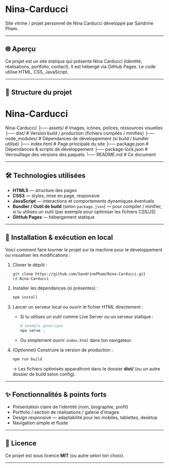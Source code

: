 # Nina-Carducci

Site vitrine / projet personnel de Nina Carducci développé par Sandrine Pham.

---

## 🌐 Aperçu

Ce projet est un site statique qui présente Nina Carducci (identité, réalisations, portfolio, contact). Il est hébergé via GitHub Pages. Le code utilise HTML, CSS, JavaScript.

---

## 📂 Structure du projet

# Nina-Carducci
Nina-Carducci/
├── assets/ # Images, icônes, polices, ressources visuelles
├── dist/ # Version build / production (fichiers compilés / minifiés)
├── node_modules/ # Dépendances de développement (si build / bundler utilisé)
├── index.html # Page principale du site
├── package.json # Dépendances & scripts de développement
├── package-lock.json # Verrouillage des versions des paquets
└── README.md # Ce document


---

## 🛠️ Technologies utilisées

- **HTML5** — structure des pages  
- **CSS3** — styles, mise en page, responsive  
- **JavaScript** — interactions et comportements dynamiques éventuels  
- **Bundler / Outil de build** (selon `package.json`) — pour compiler / minifier, si tu utilises un outil (par exemple pour optimiser les fichiers CSS/JS)  
- **GitHub Pages** — hébergement statique  

---

## 🚀 Installation & exécution en local

Voici comment faire tourner le projet sur ta machine pour le développement ou visualiser les modifications :

1. Cloner le dépôt :

    ```bash
    git clone https://github.com/SandrinePham/Nina-Carducci.git
    cd Nina-Carducci
    ```

2. Installer les dépendances (si présentes) :

    ```bash
    npm install
    ```

3. Lancer un serveur local ou ouvrir le fichier HTML directement :

   - Si tu utilises un outil comme Live Server ou un serveur statique :

     ```bash
     # exemple générique
     npx serve .
     ```

   - Ou simplement ouvrir `index.html` dans ton navigateur.

4. (Optionnel) Construire la version de production :

    ```bash
    npm run build
    ```

    → Les fichiers optimisés apparaîtront dans le dossier **dist/** (ou un autre dossier de build selon config).

---

## ✨ Fonctionnalités & points forts

- Présentation claire de l’identité (nom, biographie, profil)  
- Portfolio / section de réalisations / galerie d’images  
- Design responsive — adaptabilité pour les mobiles, tablettes, desktop  
- Navigation simple et fluide  

---

## 📄 Licence

Ce projet est sous licence **MIT** (ou autre selon ton choix).  

---


